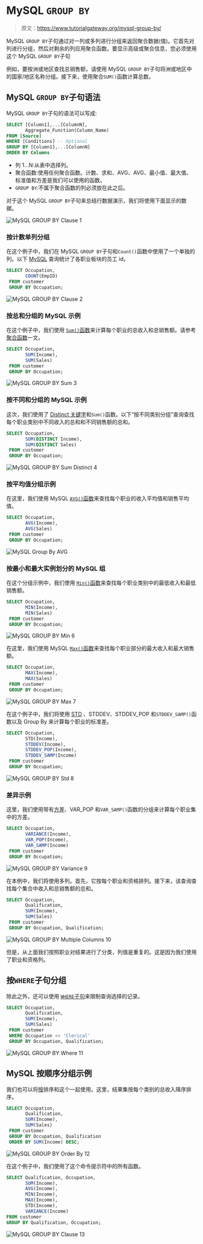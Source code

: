 # MySQL `GROUP BY`

> 原文：<https://www.tutorialgateway.org/mysql-group-by/>

MySQL `GROUP BY`子句通过对一列或多列进行分组来返回聚合数据(值)。它首先对列进行分组，然后对剩余的列应用聚合函数。要显示高级或聚合信息，您必须使用这个 MySQL `GROUP BY`子句

例如，要按洲或地区查找总销售额，请使用 MySQL `GROUP BY`子句将洲或地区中的国家/地区名称分组。接下来，使用聚合`SUM()`函数计算总数。

## MySQL `GROUP BY`子句语法

MySQL `GROUP BY`子句的语法可以写成:

```sql
SELECT [Column1],...[ColumnN],        
       Aggregate_Function(Column_Name)  
FROM [Source] 
WHERE [Conditions] -- Optional 
GROUP BY [Column1],...[ColumnN]
ORDER BY Columns 
```

*   列 1…N:从表中选择列。
*   聚合函数:使用任何聚合函数。计数、求和、AVG、AVG、最小值、最大值、标准值和方差是我们可以使用的函数。
*   `GROUP BY`:不属于聚合函数的列必须放在此之后。

对于这个 MySQL `GROUP BY`子句来总结行数据演示，我们将使用下面显示的数据。

![MySQL GROUP BY Clause 1](img/1b20f06eca2bc3b7cc83bd3da8a6af05.png)

### 按计数单列分组

在这个例子中，我们在 MySQL `GROUP BY`子句和`Count()`函数中使用了一个单独的列。以下 [MySQL](https://www.tutorialgateway.org/mysql-tutorial/) 查询统计了各职业板块的员工 id。

```sql
SELECT Occupation,
       COUNT(EmpID)
 FROM customer
 GROUP BY Occupation;
```

![MySQL GROUP BY Clause 2](img/91c41f04ff773261206adb2b8a21e7a4.png)

### 按总和分组的 MySQL 示例

在这个例子中，我们使用 [`Sum()`函数](https://www.tutorialgateway.org/mysql-sum-function/)来计算每个职业的总收入和总销售额。请参考[聚合函数](https://www.tutorialgateway.org/mysql-aggregate-functions/)一文。

```sql
SELECT Occupation,
       SUM(Income),
       SUM(Sales)
 FROM customer
 GROUP BY Occupation;
```

![MySQL GROUP BY Sum 3](img/84254ae5dd21e1ab12ec1927867f844e.png)

### 按不同和分组的 MySQL 示例

这次，我们使用了 [Distinct 关键字](https://www.tutorialgateway.org/mysql-distinct/)和`Sum()`函数。以下“按不同类别分组”查询查找每个职业类别中不同收入的总和和不同销售额的总和。

```sql
SELECT Occupation,
       SUM(DISTINCT Income),
       SUM(DISTINCT Sales)
 FROM customer
 GROUP BY Occupation;
```

![MySQL GROUP BY Sum Distinct 4](img/ce0b066b1ec6dc4a9981b26050af1a90.png)

### 按平均值分组示例

在这里，我们使用 MySQL [`AVG()`函数](https://www.tutorialgateway.org/mysql-avg-function/)来查找每个职业的收入平均值和销售平均值。

```sql
SELECT Occupation,
       AVG(Income),
       AVG(Sales)
 FROM customer
 GROUP BY Occupation;
```

![MySQL Group By AVG](img/a3443426e705434bc40c828846fb568d.png)

### 按最小和最大实例划分的 MySQL 组

在这个分组示例中，我们使用 [`Min()`函数](https://www.tutorialgateway.org/mysql-min-function/)来查找每个职业类别中的最低收入和最低销售额。

```sql
SELECT Occupation,
       MIN(Income),
       MIN(Sales)
 FROM customer
 GROUP BY Occupation; 
```

![MySQL GROUP BY Min 6](img/0f40a853816510f18f1b533c62f9b92c.png)

在这里，我们使用 MySQL [`Max()`函数](https://www.tutorialgateway.org/mysql-max-function/)来查找每个职业部分的最大收入和最大销售额。

```sql
SELECT Occupation,
       MAX(Income),
       MAX(Sales)
 FROM customer
 GROUP BY Occupation; 
```

![MySQL GROUP BY Max 7](img/146f2a1b4242229e9e8d54788bfc88ec.png)

在这个例子中，我们将使用 [STD](https://www.tutorialgateway.org/mysql-stddev_pop-function/) 、STDDEV、STDDEV_POP 和`STDDEV_SAMP()`函数以及 Group By 来计算每个职业的标准差。

```sql
SELECT Occupation,
       STD(Income),
       STDDEV(Income),
       STDDEV_POP(Income),
       STDDEV_SAMP(Income)
 FROM customer
 GROUP BY Occupation;
```

![MySQL GROUP BY Std 8](img/7485aa9fe48fef4a7c261ce3426b2d7b.png)

### 差异示例

这里，我们使用带有[方差](https://www.tutorialgateway.org/mysql-var_pop-function/)、VAR_POP 和`VAR_SAMP()`函数的分组来计算每个职业集中的方差。

```sql
SELECT Occupation,
       VARIANCE(Income),
       VAR_POP(Income),
       VAR_SAMP(Income)
 FROM customer
 GROUP BY Occupation;
```

![MySQL GROUP BY Variance 9](img/736642b701a2f3c7f2e100b7d44c3ba3.png)

在本例中，我们将使用多列。首先，它按每个职业和资格排列。接下来，该查询查找每个集合中收入和总销售额的总和。

```sql
SELECT Occupation,
       Qualification,
       SUM(Income),
       SUM(Sales)
 FROM customer
 GROUP BY Occupation, Qualification;
```

![MySQL GROUP BY Multiple Columns 10](img/3048fe9a2649119559938e30758351e8.png)

但是，从上面我们按照职业对结果进行了分类，列值是重复的。这是因为我们使用了职业和资格列。

## 按`WHERE`子句分组

除此之外，还可以使用 [`WHERE`子句](https://www.tutorialgateway.org/mysql-where-clause/)来限制查询选择的记录。

```sql
SELECT Occupation,
       Qualification,
       SUM(Income),
       SUM(Sales)
 FROM customer
 WHERE Occupation <> 'Clerical'
 GROUP BY Occupation, Qualification;
```

![MySQL GROUP BY Where 11](img/cb869ef1bd083bae80a5d7dee7018d02.png)

## MySQL 按顺序分组示例

我们也可以将[按](https://www.tutorialgateway.org/mysql-order-by/)排序和这个一起使用。这里，结果集按每个类别的总收入降序排序。

```sql
SELECT Occupation,
       Qualification,
       SUM(Income),
       SUM(Sales)
 FROM customer
 GROUP BY Occupation, Qualification
 ORDER BY SUM(Income) DESC;
```

![MySQL GROUP BY Order By 12](img/7eb6082388edf5360afd1dca62ed7ad0.png)

在这个例子中，我们使用了这个命令提示符中的所有函数。

```sql
SELECT Qualification, Occupation, 
       SUM(Income),
       AVG(Income),
       MIN(Income),
       MAX(Income),
       STD(Income),
       VARIANCE(Income)
FROM customer
GROUP BY Qualification, Occupation;
```

![MySQL GROUP BY Clause 13](img/011c090b55180578c801cfc439901d96.png)